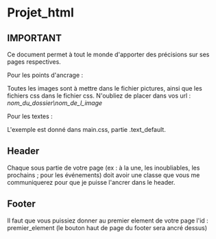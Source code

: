 # Projet_html

## IMPORTANT

Ce document permet à tout le monde d'apporter des précisions sur ses pages respectives.

Pour les points d'ancrage :

Toutes les images sont à mettre dans le fichier pictures, ainsi que les fichiers css dans le fichier css. N'oubliez de placer dans vos url : *nom_du_dossier\nom_de_l_image*

Pour les textes :

L'exemple est donné dans main.css, partie .text_default.

## Header

Chaque sous partie de votre page (ex : à la une, les inoubliables, les prochains ; pour les événements) doit avoir une classe que vous me communiquerez pour que je puisse l'ancrer dans le header.

## Footer

Il faut que vous puissiez donner au premier element de votre page l'id : premier_element (le bouton haut de page du footer sera ancré dessus)
